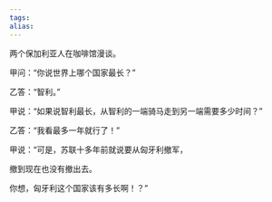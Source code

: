 ```yaml
---
tags: 
alias:
---
```

两个保加利亚人在咖啡馆漫谈。

甲问：“你说世界上哪个国家最长？”

乙答：“智利。”

甲说：“如果说智利最长，从智利的一端骑马走到另一端需要多少时间？”

乙答：“我看最多一年就行了！”

甲说：“可是，苏联十多年前就说要从匈牙利撤军，

撤到现在也没有撤出去。

你想，匈牙利这个国家该有多长啊！？”

  
  
